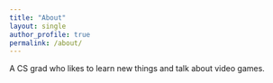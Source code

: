 ```yaml
---
title: "About"
layout: single
author_profile: true
permalink: /about/
---
```


A CS grad who likes to learn new things and talk about video games.
